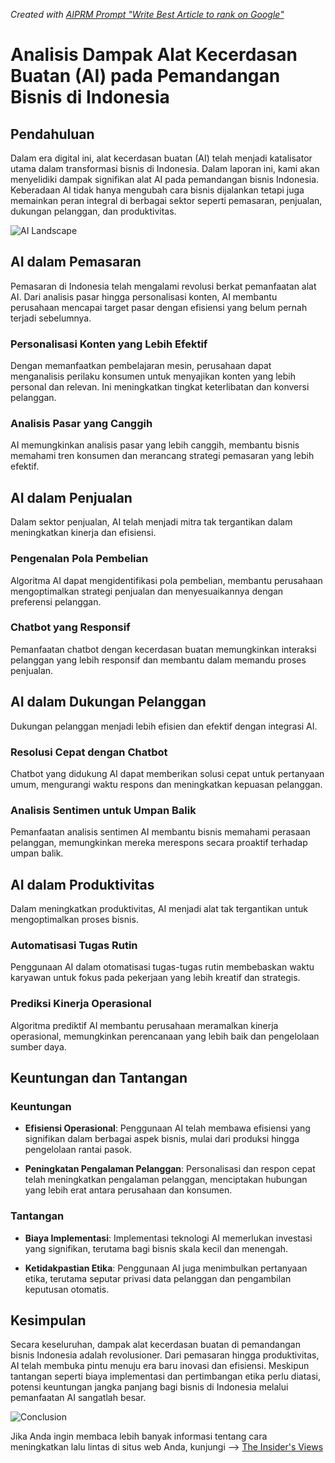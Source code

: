 _Created with [AIPRM Prompt "Write Best Article to rank on Google"](https://www.aiprm.com/prompts/copywriting/writing/1784184571873726464/)_

# Analisis Dampak Alat Kecerdasan Buatan (AI) pada Pemandangan Bisnis di Indonesia

## Pendahuluan

Dalam era digital ini, alat kecerdasan buatan (AI) telah menjadi katalisator utama dalam transformasi bisnis di Indonesia. Dalam laporan ini, kami akan menyelidiki dampak signifikan alat AI pada pemandangan bisnis Indonesia. Keberadaan AI tidak hanya mengubah cara bisnis dijalankan tetapi juga memainkan peran integral di berbagai sektor seperti pemasaran, penjualan, dukungan pelanggan, dan produktivitas.

![AI Landscape](insert_image_link_here)

## AI dalam Pemasaran

Pemasaran di Indonesia telah mengalami revolusi berkat pemanfaatan alat AI. Dari analisis pasar hingga personalisasi konten, AI membantu perusahaan mencapai target pasar dengan efisiensi yang belum pernah terjadi sebelumnya.

### Personalisasi Konten yang Lebih Efektif

Dengan memanfaatkan pembelajaran mesin, perusahaan dapat menganalisis perilaku konsumen untuk menyajikan konten yang lebih personal dan relevan. Ini meningkatkan tingkat keterlibatan dan konversi pelanggan.

### Analisis Pasar yang Canggih

AI memungkinkan analisis pasar yang lebih canggih, membantu bisnis memahami tren konsumen dan merancang strategi pemasaran yang lebih efektif.

## AI dalam Penjualan

Dalam sektor penjualan, AI telah menjadi mitra tak tergantikan dalam meningkatkan kinerja dan efisiensi.

### Pengenalan Pola Pembelian

Algoritma AI dapat mengidentifikasi pola pembelian, membantu perusahaan mengoptimalkan strategi penjualan dan menyesuaikannya dengan preferensi pelanggan.

### Chatbot yang Responsif

Pemanfaatan chatbot dengan kecerdasan buatan memungkinkan interaksi pelanggan yang lebih responsif dan membantu dalam memandu proses penjualan.

## AI dalam Dukungan Pelanggan

Dukungan pelanggan menjadi lebih efisien dan efektif dengan integrasi AI.

### Resolusi Cepat dengan Chatbot

Chatbot yang didukung AI dapat memberikan solusi cepat untuk pertanyaan umum, mengurangi waktu respons dan meningkatkan kepuasan pelanggan.

### Analisis Sentimen untuk Umpan Balik

Pemanfaatan analisis sentimen AI membantu bisnis memahami perasaan pelanggan, memungkinkan mereka merespons secara proaktif terhadap umpan balik.

## AI dalam Produktivitas

Dalam meningkatkan produktivitas, AI menjadi alat tak tergantikan untuk mengoptimalkan proses bisnis.

### Automatisasi Tugas Rutin

Penggunaan AI dalam otomatisasi tugas-tugas rutin membebaskan waktu karyawan untuk fokus pada pekerjaan yang lebih kreatif dan strategis.

### Prediksi Kinerja Operasional

Algoritma prediktif AI membantu perusahaan meramalkan kinerja operasional, memungkinkan perencanaan yang lebih baik dan pengelolaan sumber daya.

## Keuntungan dan Tantangan

### Keuntungan

- **Efisiensi Operasional**: Penggunaan AI telah membawa efisiensi yang signifikan dalam berbagai aspek bisnis, mulai dari produksi hingga pengelolaan rantai pasok.
  
- **Peningkatan Pengalaman Pelanggan**: Personalisasi dan respon cepat telah meningkatkan pengalaman pelanggan, menciptakan hubungan yang lebih erat antara perusahaan dan konsumen.

### Tantangan

- **Biaya Implementasi**: Implementasi teknologi AI memerlukan investasi yang signifikan, terutama bagi bisnis skala kecil dan menengah.
  
- **Ketidakpastian Etika**: Penggunaan AI juga menimbulkan pertanyaan etika, terutama seputar privasi data pelanggan dan pengambilan keputusan otomatis.

## Kesimpulan

Secara keseluruhan, dampak alat kecerdasan buatan di pemandangan bisnis Indonesia adalah revolusioner. Dari pemasaran hingga produktivitas, AI telah membuka pintu menuju era baru inovasi dan efisiensi. Meskipun tantangan seperti biaya implementasi dan pertimbangan etika perlu diatasi, potensi keuntungan jangka panjang bagi bisnis di Indonesia melalui pemanfaatan AI sangatlah besar.

![Conclusion](insert_image_link_here)

Jika Anda ingin membaca lebih banyak informasi tentang cara meningkatkan lalu lintas di situs web Anda, kunjungi --> [The Insider's Views](https://www.theinsidersviews.com/search/label/SEO)
